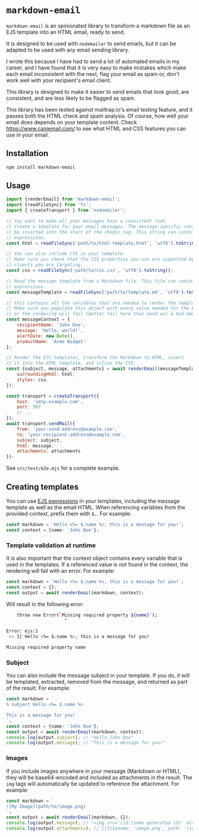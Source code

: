 # `markdown-email`

`markdown-email` is an opinionated library to transform a markdown file as an EJS
template into an HTML email, ready to send. 

It is designed to be used with `nodemailer` to send emails, but it can be adapted to be
used with any email sending library.

I wrote this because I have had to send a lot of automated emails in my career, and I
have found that it is very easy to make mistakes which make each email inconsistent
with the next, flag your email as spam or, don't work well with your recipient's email
client.

This library is designed to make it easier to send emails that look good, are
consistent, and are less likely to be flagged as spam.

This library has been tested against mailtrap.io's email testing feature, and it passes
both the HTML check and spam analysis. Of course, how well your email does depends on 
your template content. Check <https://www.caniemail.com/> to see what HTML and CSS 
features you can use in your email.

## Installation

```bash
npm install markdown-email
```

## Usage

```javascript
import {renderEmail} from 'markdown-email';
import {readFileSync} from 'fs';
import { createTransport } from 'nodemailer';

// You want to make all your messages have a consistent look.
// Create a template for your email messages. The message-specific content will 
// be inserted into the start of the <body> tag. This string can contain EJS
// expressions.
const html = readFileSync('path/to/html-template.html', 'utf8').toString();

// You can also include CSS in your template.
// Make sure you check that the CSS properties you use are supported by the email 
// clients you are targeting.
const css = readFileSync('path/to/css.css', 'utf8').toString();

// Read the message template from a Markdown file. This file can contain EJS
// expressions.
const messageTemplate = readFileSync('path/to/template.md', 'utf8').toString();

// this contains all the variables that are needed to render the template.
// Make sure you populate this object with every value needed for the EJS templates,
// or the rendering will fail (better fail here than send out a bad email).
const messageContext = {
    recipientName: 'John Doe',
    message: 'Hello, world!',
    alertDate: new Date(),
    productName: 'Acme Widget'
};

// Render the EJS templates, transform the Markdown to HTML, insert 
// it into the HTML template, and inline the CSS. 
const {subject, message, attachments} = await renderEmail(messageTemplate, messageContext{
    surroundingHtml: html,
    styles: css
});

const transport = createTransport({
    host: 'smtp.example.com',
    port: 587
    // ...
});
await transport.sendMail({
    from: 'your-send-address@example.com',
    to: 'your-recipient-address@example.com',
    subject: subject,
    html: message,
    attachments: attachments
});
```

See `src/test/e2e.mjs` for a complete example.

## Creating templates

You can use [EJS expressions](https://ejs.co/#docs) in your templates, including the message template as 
well as the email HTML.  When referencing variables from the provided context, prefix them with `$.`. 
For example:

```ts
const markdown = `Hello <%= $.name %>, this is a message for you!`;
const context = {name: 'John Doe'};
```

### Template validation at runtime

It is also important that the context object contains every variable that is used in the templates. If
a referenced value is not found in the context, the rendering will fail with an error. For example:

```ts
const markdown = `Hello <%= $.name %>, this is a message for you!`;
const context = {};
const output = await renderEmail(markdown, context);
```

Will result in the following error:

```bash
    throw new Error(`Missing required property ${name}`);
                      ^

Error: ejs:1
 >> 1| Hello <%= $.name %>, this is a message for you!

Missing required property name
```

### Subject

You can also include the message subject in your template. If you do, it will be templated, extracted,
removed from the message, and returned as part of the result. For example:

```ts
const markdown = `
% subject Hello <%= $.name %>

This is a message for you!
`;
const context = {name: 'John Doe'};
const output = await renderEmail(markdown, context);
console.log(output.subject); // "Hello John Doe"
console.log(output.message); // "This is a message for you!"
```

### Images

If you include images anywhere in your message (Markdown or HTML), they will be
base64-encoded and included as attachments in the result. The `img` tags will
automatically be updated to reference the attachment. For example:

```ts
const markdown = `
![My Image](path/to/image.png)
`;
const output = await renderEmail(markdown, {});
console.log(output.message); // "<img src='cid:(some generated id)' alt='My Image'>"
console.log(output.attachments); // [{filename: 'image.png', path: '(some base64 string)', cid: '(some generated id)'}]
```
